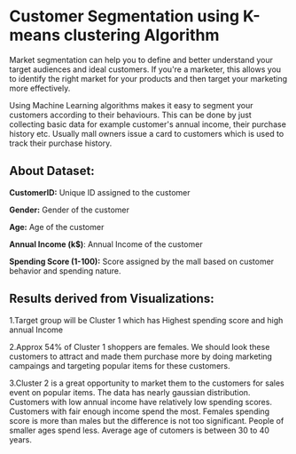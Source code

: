 # Customer Segmentation using K-means clustering Algorithm

Market segmentation can help you to define and better understand your target audiences and ideal customers. If you're a marketer, this allows you to identify the right market for your products and then target your marketing more effectively.

Using Machine Learning algorithms makes it easy to segment your customers according to their behaviours. This can be done by just collecting basic data for example customer's annual income, their purchase history etc. Usually mall owners issue a card to customers which is used to track their purchase history.


## About Dataset:

**CustomerID:** Unique ID assigned to the customer

**Gender:** Gender of the customer

**Age:** Age of the customer

**Annual Income (k$)**: Annual Income of the customer

**Spending Score (1-100):** Score assigned by the mall based on customer behavior and spending nature.

## Results derived from Visualizations:

1.Target group will be Cluster 1 which has Highest spending score and high annual Income

2.Approx 54% of Cluster 1 shoppers are females. We should look these customers to attract and made them purchase more by doing marketing campaings and targeting popular items for these customers.

3.Cluster 2 is a great opportunity to market them to the customers for sales event on popular items.
The data has nearly gaussian distribution.
Customers with low annual income have relatively low spending scores.
Customers with fair enough income spend the most.
Females spending score is more than males but the difference is not too significant.
People of smaller ages spend less.
Average age of cutomers is between 30 to 40 years.
